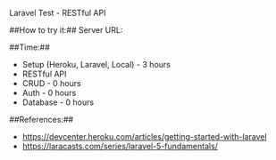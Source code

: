 

Laravel Test - RESTful API

##How to try it:##
Server URL: 



##Time:##
 * Setup (Heroku, Laravel, Local)   - 3 hours
 * RESTful API
  * CRUD - 0  hours
  * Auth - 0  hours
  * Database - 0  hours


##References:##
 * https://devcenter.heroku.com/articles/getting-started-with-laravel
 * https://laracasts.com/series/laravel-5-fundamentals/
 
